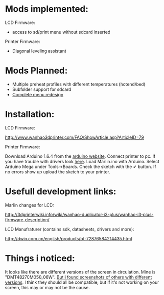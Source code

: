 # Mods implemented:

LCD Firmware:
- access to sd/print menu without sdcard inserted

Printer Firmware:
- Diagonal leveling assistant

# Mods Planned:
- Multiple preheat profiles with different temperatures (hotend/bed)
- Subfolder support for sdcard
- [Complete menu redesign](http://imgur.com/VQiZ4BC)

# Installation:

LCD Firmware:

http://www.wanhao3dprinter.com/FAQ/ShowArticle.asp?ArticleID=79

Printer Firmware:

Download Arduino 1.6.4 from the [arduino website](https://www.arduino.cc/en/main/OldSoftwareReleases).
Connect printer to pc. If you have trouble with drivers look [here](http://3dprinterwiki.info/wiki/wanhao-duplicator-i3-plus/wanhao-i3-plus-documentation-factory-files/ch340x-driver-information/).
Load Marlin.ino with Arduino. Select Arduino Mega under Tools->Boards.
Check the sketch with the ✔ button. If no errors show up upload the sketch to your printer.

# Usefull development links:

Marlin changes for LCD:

http://3dprinterwiki.info/wiki/wanhao-duplicator-i3-plus/wanhao-i3-plus-firmware-description/

LCD Manufraturer (contains sdk, datasheets, drivers and more):

http://dwin.com.cn/english/products/bt-72876584214435.html


# Things i noticed:

It looks like there are different versions of the screen in circulation. Mine is "DMT48270M050_06W". [But i found screenshots of others with different versions](https://i2.wp.com/3dprinterwiki.info/wp-content/uploads/2016/09/IMG_8041.jpeg). I think they should all be compatible, but if it's not working on your screen, this may or may not be the cause.
